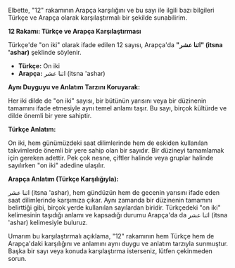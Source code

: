 Elbette, "12" rakamının Arapça karşılığını ve bu sayı ile ilgili bazı bilgileri Türkçe ve Arapça olarak karşılaştırmalı bir şekilde sunabilirim.

**12 Rakamı: Türkçe ve Arapça Karşılaştırması**

Türkçe'de "on iki" olarak ifade edilen 12 sayısı, Arapça'da **"اثنا عشر" (itsna 'ashar)** şeklinde söylenir.

*   **Türkçe:** On iki
*   **Arapça:** اثنا عشر (itsna 'ashar)

**Aynı Duyguyu ve Anlatım Tarzını Koruyarak:**

Her iki dilde de "on iki" sayısı, bir bütünün yarısını veya bir düzinenin tamamını ifade etmesiyle aynı temel anlamı taşır. Bu sayı, birçok kültürde ve dilde önemli bir yere sahiptir.

**Türkçe Anlatım:**

On iki, hem günümüzdeki saat dilimlerinde hem de eskiden kullanılan takvimlerde önemli bir yere sahip olan bir sayıdır. Bir düzineyi tamamlamak için gereken adettir. Pek çok nesne, çiftler halinde veya gruplar halinde sayılırken "on iki" adedine ulaşılır.

**Arapça Anlatım (Türkçe Karşılığıyla):**

اثنا عشر (itsna 'ashar), hem gündüzün hem de gecenin yarısını ifade eden saat dilimlerinde karşımıza çıkar. Aynı zamanda bir düzinenin tamamını belirttiği gibi, birçok yerde kullanılan sayılardan biridir. Türkçedeki "on iki" kelimesinin taşıdığı anlamı ve kapsadığı durumu Arapça'da da اثنا عشر (itsna 'ashar) kelimesiyle buluruz.

Umarım bu karşılaştırmalı açıklama, "12" rakamının hem Türkçe hem de Arapça'daki karşılığını ve anlamını aynı duygu ve anlatım tarzıyla sunmuştur. Başka bir sayı veya konuda karşılaştırma isterseniz, lütfen çekinmeden sorun.